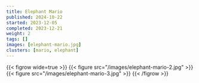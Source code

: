 ```yaml
---
title: Elephant Mario
published: 2024-10-22
started: 2023-12-05
completed: 2023-12-21
weight: 2
tags: []
images: [elephant-mario.jpg]
clusters: [mario, elephant]
---
```


{{< figrow wide=true >}}
    {{< figure src="/images/elephant-mario-2.jpg" >}}
    {{< figure src="/images/elephant-mario-3.jpg" >}}
{{< /figrow >}}
